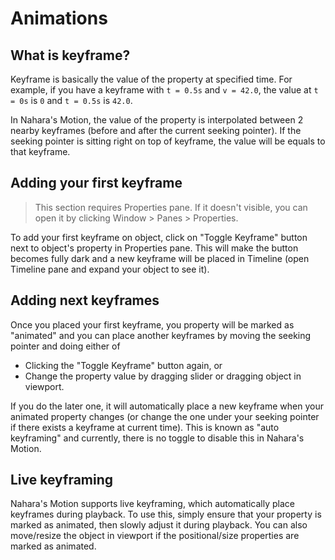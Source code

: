 # Animations
## What is keyframe?
Keyframe is basically the value of the property at specified time. For example, if you have a keyframe with `t = 0.5s` and `v = 42.0`, the value at `t = 0s` is `0` and `t = 0.5s` is `42.0`.

In Nahara's Motion, the value of the property is interpolated between 2 nearby keyframes (before and after the current seeking pointer). If the seeking pointer is sitting right on top of keyframe, the value will be equals to that keyframe.

## Adding your first keyframe
> This section requires Properties pane. If it doesn't visible, you can open it by clicking Window > Panes > Properties.

To add your first keyframe on object, click on "Toggle Keyframe" button next to object's property in Properties pane. This will make the button becomes fully dark and a new keyframe will be placed in Timeline (open Timeline pane and expand your object to see it).

## Adding next keyframes
Once you placed your first keyframe, you property will be marked as "animated" and you can place another keyframes by moving the seeking pointer and doing either of

- Clicking the "Toggle Keyframe" button again, or
- Change the property value by dragging slider or dragging object in viewport.

If you do the later one, it will automatically place a new keyframe when your animated property changes (or change the one under your seeking pointer if there exists a keyframe at current time). This is known as "auto keyframing" and currently, there is no toggle to disable this in Nahara's Motion.

## Live keyframing
Nahara's Motion supports live keyframing, which automatically place keyframes during playback. To use this, simply ensure that your property is marked as animated, then slowly adjust it during playback. You can also move/resize the object in viewport if the positional/size properties are marked as animated.
